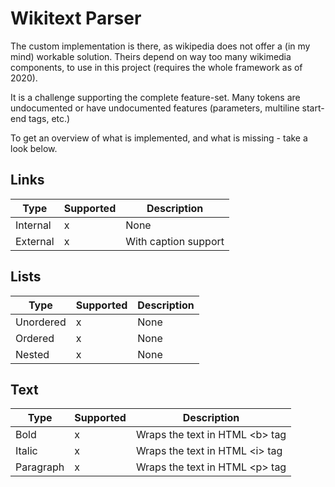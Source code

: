 # Wikitext Parser

The custom implementation is there, as wikipedia does not offer a (in my mind) workable solution.
Theirs depend on way too many wikimedia components, to use in this project (requires the whole framework as of 2020).

It is a challenge supporting the complete feature-set. Many tokens are undocumented or have undocumented features (parameters, multiline start-end tags, etc.)

To get an overview of what is implemented, and what is missing - take a look below.

## Links

| Type | Supported | Description |
|-------|-----------|-------------|
| Internal | x | None |
| External | x | With caption support |

## Lists

| Type | Supported | Description |
|-------|-----------|-------------|
| Unordered | x | None |
| Ordered | x | None |
| Nested | x | None |

## Text

| Type | Supported | Description |
|-------|-----------|-------------|
| Bold | x | Wraps the text in HTML \<b\> tag |
| Italic | x | Wraps the text in HTML \<i\> tag |
| Paragraph | x | Wraps the text in HTML \<p\> tag |
